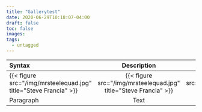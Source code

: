 ```yaml
---
title: "Gallerytest"
date: 2020-06-29T10:18:07-04:00
draft: false
toc: false
images:
tags:
  - untagged
---
```

| Syntax      | Description | Test Text     |
| :---        |    :----:   |          ---: |
| {{< figure src="/img/mrsteelequad.jpg" title="Steve Francia" >}} | {{< figure src="/img/mrsteelequad.jpg" title="Steve Francia" >}} | {{< figure src="/img/mrsteelequad.jpg" title="Steve Francia" >}} |
| Paragraph   | Text        | And more      |
